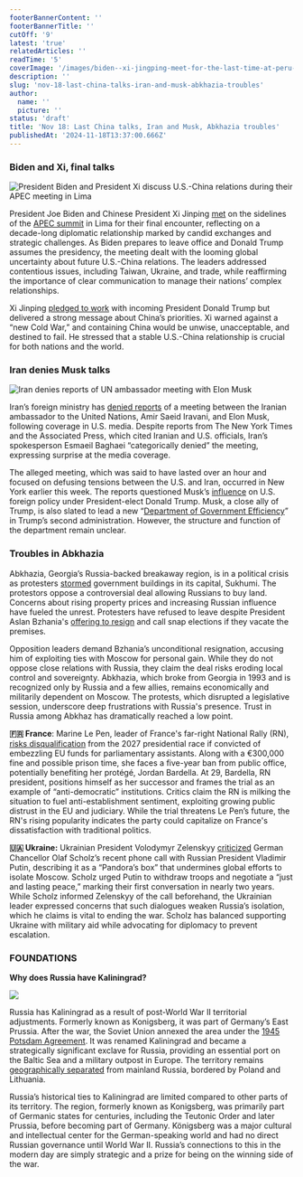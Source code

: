 ```yaml
---
footerBannerContent: ''
footerBannerTitle: ''
cutOff: '9'
latest: 'true'
relatedArticles: ''
readTime: '5'
coverImage: '/images/biden--xi-jingping-meet-for-the-last-time-at-peru-summit-Y5Nj.webp'
description: ''
slug: 'nov-18-last-china-talks-iran-and-musk-abkhazia-troubles'
author:
  name: ''
  picture: ''
status: 'draft'
title: 'Nov 18: Last China talks, Iran and Musk, Abkhazia troubles'
publishedAt: '2024-11-18T13:37:00.666Z'
---
```


### Biden and Xi, final talks

![President Biden and President Xi discuss U.S.-China relations during their APEC meeting in Lima](/images/biden--xi-jingping-meet-for-the-last-time-at-peru-summit-Y2OD.webp)

President Joe Biden and Chinese President Xi Jinping [met](https://edition.cnn.com/2024/11/16/politics/joe-biden-xi-jinping-donald-trump/index.html) on the sidelines of the [APEC summit](https://apnews.com/article/peru-apec-biden-xi-china-trump-trade-c9883061b53ab82f5630a3bd6fcf87fa) in Lima for their final encounter, reflecting on a decade-long diplomatic relationship marked by candid exchanges and strategic challenges. As Biden prepares to leave office and Donald Trump assumes the presidency, the meeting dealt with the looming global uncertainty about future U.S.-China relations. The leaders addressed contentious issues, including Taiwan, Ukraine, and trade, while reaffirming the importance of clear communication to manage their nations’ complex relationships.

Xi Jinping [pledged to work](https://www.bbc.com/news/articles/cx2l4dn802lo) with incoming President Donald Trump but delivered a strong message about China’s priorities. Xi warned against a “new Cold War,” and containing China would be unwise, unacceptable, and destined to fail. He stressed that a stable U.S.-China relationship is crucial for both nations and the world.

### Iran denies Musk talks

![Iran denies reports of UN ambassador meeting with Elon Musk](/images/the-ayotollah-might-be-dying-Q4NT.webp)

Iran’s foreign ministry has [denied reports](https://edition.cnn.com/2024/11/16/middleeast/iran-denies-musk-meeting-intl/index.html) of a meeting between the Iranian ambassador to the United Nations, Amir Saeid Iravani, and Elon Musk, following coverage in U.S. media. Despite reports from The New York Times and the Associated Press, which cited Iranian and U.S. officials, Iran’s spokesperson Esmaeil Baghaei “categorically denied” the meeting, expressing surprise at the media coverage. 

The alleged meeting, which was said to have lasted over an hour and focused on defusing tensions between the U.S. and Iran, occurred in New York earlier this week. The reports questioned Musk’s [influence](https://www.cbsnews.com/video/examining-elon-musk-influence-on-trump-transition/) on U.S. foreign policy under President-elect Donald Trump. Musk, a close ally of Trump, is also slated to lead a new “[Department of Government Efficiency](https://www.bbc.com/news/articles/cpqd4vw0ejeo)” in Trump’s second administration. However, the structure and function of the department remain unclear.

### Troubles in Abkhazia

Abkhazia, Georgia’s Russia-backed breakaway region, is in a political crisis as protesters [stormed](https://www.aljazeera.com/news/2024/11/15/protesters-storm-parliament-in-breakaway-georgian-region-of-abkhazia) government buildings in its capital, Sukhumi. The protestors oppose a controversial deal allowing Russians to buy land. Concerns about rising property prices and increasing Russian influence have fueled the unrest. Protesters have refused to leave despite President Aslan Bzhania's [offering to resign](https://www.dw.com/en/abkhazia-leader-ready-to-quit-if-protesters-exit-parliament/a-70802086) and call snap elections if they vacate the premises.

Opposition leaders demand Bzhania’s unconditional resignation, accusing him of exploiting ties with Moscow for personal gain. While they do not oppose close relations with Russia, they claim the deal risks eroding local control and sovereignty. Abkhazia, which broke from Georgia in 1993 and is recognized only by Russia and a few allies, remains economically and militarily dependent on Moscow. The protests, which disrupted a legislative session, underscore deep frustrations with Russia's presence. Trust in Russia among Abkhaz has dramatically reached a low point.  

**🇫🇷 France**: Marine Le Pen, leader of France's far-right National Rally (RN), [risks disqualification](https://www.france24.com/en/france/20241115-would-banning-marine-le-pen-running-president-be-gift-for-france-far-right-national-rally) from the 2027 presidential race if convicted of embezzling EU funds for parliamentary assistants. Along with a €300,000 fine and possible prison time, she faces a five-year ban from public office, potentially benefiting her protégé, Jordan Bardella. At 29, Bardella, RN president, positions himself as her successor and frames the trial as an example of “anti-democratic” institutions. Critics claim the RN is milking the situation to fuel anti-establishment sentiment, exploiting growing public distrust in the EU and judiciary. While the trial threatens Le Pen’s future, the RN's rising popularity indicates the party could capitalize on France's dissatisfaction with traditional politics.

**🇺🇦 Ukraine:** Ukrainian President Volodymyr Zelenskyy [criticized](https://www.politico.eu/article/olaf-scholz-call-vladimir-putin-open-pandoras-box-volodymyr-zelenskyy/) German Chancellor Olaf Scholz’s recent phone call with Russian President Vladimir Putin, describing it as a “Pandora’s box” that undermines global efforts to isolate Moscow. Scholz urged Putin to withdraw troops and negotiate a “just and lasting peace,” marking their first conversation in nearly two years. While Scholz informed Zelenskyy of the call beforehand, the Ukrainian leader expressed concerns that such dialogues weaken Russia’s isolation, which he claims is vital to ending the war. Scholz has balanced supporting Ukraine with military aid while advocating for diplomacy to prevent escalation. 

### FOUNDATIONS

**Why does Russia have Kaliningrad?**

![](/images/kaliningrad--I5NT.webp)

Russia has Kaliningrad as a result of post-World War II territorial adjustments. Formerly known as Konigsberg, it was part of Germany’s East Prussia. After the war, the Soviet Union annexed the area under the [1945 Potsdam Agreement](https://www.britannica.com/event/Potsdam-Conference). It was renamed Kaliningrad and became a strategically significant exclave for Russia, providing an essential port on the Baltic Sea and a military outpost in Europe. The territory remains [geographically separated](https://www.google.com/maps/place/Kaliningrad,+Kaliningrad+Oblast,+Russia/@54.6136452,20.5900888,8.61z/data=!4m6!3m5!1s0x46e33d8d4b7c21a9:0x5050960016126ed3!8m2!3d54.7104264!4d20.4522144!16zL20vMDQ5aHc?entry=ttu&g_ep=EgoyMDI0MTExMy4xIKXMDSoASAFQAw%3D%3D) from mainland Russia, bordered by Poland and Lithuania.

Russia’s historical ties to Kaliningrad are limited compared to other parts of its territory. The region, formerly known as Konigsberg, was primarily part of Germanic states for centuries, including the Teutonic Order and later Prussia, before becoming part of Germany. Königsberg was a major cultural and intellectual center for the German-speaking world and had no direct Russian governance until World War II. Russia’s connections to this in the modern day are simply strategic and a prize for being on the winning side of the war.